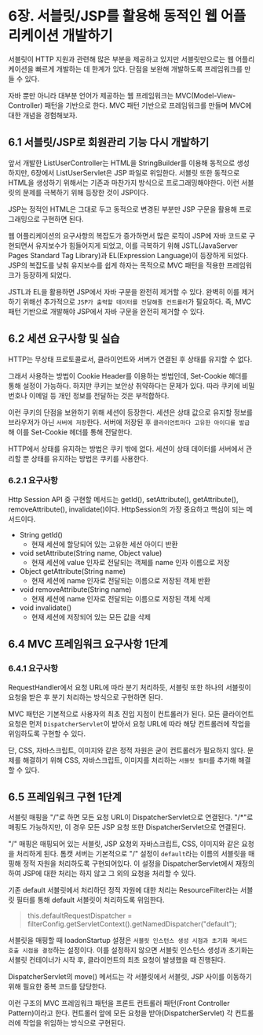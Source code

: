 # 6장. 서블릿/JSP를 활용해 동적인 웹 어플리케이션 개발하기

서블릿이 HTTP 지원과 관련해 많은 부분을 제공하고 있지만 서블릿만으로는 웹 어플리케이션을 
빠르게 개발하는 데 한계가 있다. 단점을 보완해 개발하도록 프레임워크를 만들 수 있다.

자바 뿐만 아니라 대부분 언어가 제공하는 웹 프레임워크는 MVC(Model-View-Controller) 패턴을 기반으로 한다.
MVC 패턴 기반으로 프레임워크를 만들며 MVC에 대한 개념을 경험해보자.

## 6.1 서블릿/JSP로 회원관리 기능 다시 개발하기

앞서 개발한 ListUserController는 HTML을 StringBuilder를 이용해 동적으로 생성하지만,
6장에서 ListUserServlet은 JSP 파일로 위임한다. 서블릿 또한 동적으로 HTML을 생성하기 위해서는 기존과 마찬가지 방식으로 프로그래밍해야한다.
이런 서블릿의 문제를 극복하기 위해 등장한 것이 JSP이다.

JSP는 정적인 HTML은 그대로 두고 동적으로 변경된 부분만 JSP 구문을 활용해 프로그래밍으로 구현하면 된다.

웹 어플리케이션의 요구사항의 복잡도가 증가하면서 많은 로직이 JSP에 자바 코드로 구현되면서 유지보수가 힘들어지게 되었고,
이를 극복하기 위해 JSTL(JavaServer Pages Standard Tag Library)과 EL(Expression Language)이 등장하게 되었다.
JSP의 복잡도를 낮춰 유지보수를 쉽게 하자는 목적으로 MVC 패턴을 적용한 프레임워크가 등장하게 되었다.

JSTL과 EL을 활용하면 JSP에서 자바 구문을 완전히 제거할 수 있다.
완벽히 이를 제거하기 위해선 추가적으로 `JSP가 출력할 데이터를 전달해줄 컨트롤러`가 필요하다.
즉, MVC 패턴 기반으로 개발해야 JSP에서 자바 구문을 완전히 제거할 수 있다.

## 6.2 세션 요구사항 및 실습

HTTP는 무상태 프로토콜로서, 클라이언트와 서버가 연결된 후 상태를 유지할 수 없다.

그래서 사용하는 방법이 Cookie Header를 이용하는 방법인데, Set-Cookie 헤더를 통해 설정이 가능하다.
하지만 쿠키는 보안상 취약하다는 문제가 있다. 따라 쿠키에 비밀번호나 이메일 등 개인 정보를 전달하는 것은 부적합하다.

이런 쿠키의 단점을 보완하기 위해 세션이 등장한다. 세션은 상태 값으로 유지할 정보를 브라우저가 아닌 `서버에 저장`한다.
서버에 저장된 후 `클라이언트마다 고유한 아이디를 발급`해 이를 Set-Cookie 헤더를 통해 전달한다.

HTTP에서 상태를 유지하는 방법은 쿠키 밖에 없다. 세션이 상태 데이터를 서버에서 관리할 뿐 상태를 유지하는 방법은 쿠키를 사용한다.

### 6.2.1 요구사항

Http Session API 중 구현할 메서드는 getId(), setAttribute(), getAttribute(), removeAttribute(), invalidate()이다.
HttpSession의 가장 중요하고 핵심이 되는 메서드이다.

- String getId()
  - 현재 세션에 할당되어 있는 고유한 세션 아이디 반환
- void setAttribute(String name, Object value)
  - 현재 세션에 value 인자로 전달되는 객체를 name 인자 이름으로 저장
- Object getAttribute(String name)
  - 현재 세션에 name 인자로 전달되는 이름으로 저장된 객체 반환
- void removeAttribute(String name)
  - 현재 세션에 name 인자로 전달되는 이름으로 저장된 객체 삭제
- void invalidate()
  - 현재 세션에 저장되어 있는 모든 값을 삭제

## 6.4 MVC 프레임워크 요구사항 1단계

### 6.4.1 요구사항

RequestHandler에서 요청 URL에 따라 분기 처리하듯, 
서블릿 또한 하나의 서블릿이 요청을 받은 후 분기 처리하는 방식으로 구현하면 된다.

MVC 패턴은 기본적으로 사용자의 최초 진입 지점이 컨트롤러가 된다.
모든 클라이언트 요청은 먼저 `DispatcherServlet`이 받아서 요청 URL에 따라
해당 컨트롤러에 작업을 위임하도록 구현할 수 있다.

단, CSS, 자바스크립트, 이미지와 같은 정적 자원은 굳이 컨트롤러가 필요하지 않다.
문제를 해결하기 위해 CSS, 자바스크립트, 이미지를 처리하는 `서블릿 필터`를 추가해 해결할 수 있다.

## 6.5 프레임워크 구현 1단계

서블릿 매핑을 "/"로 하면 모든 요청 URL이 DispatcherServlet으로 연결된다.
"/*"로 매핑도 가능하지만, 이 경우 모든 JSP 요청 또한 DispatcherServlet으로 연결된다.

"/" 매핑은 매핑되어 있는 서블릿, JSP 요청외 자바스크립트, CSS, 이미지와 같은 요청을 처리하게 된다.
톰캣 서버는 기본적으로 "/" 설정이 `default`라는 이름의 서블릿을 매핑해 정적 자원을 처리하도록 구현되어있다.
이 설정을 DispatcherServlet에서 재정의하여 JSP에 대한 처리는 하지 않고 그 외의 요청을 처리할 수 있다.

기존 default 서블릿에서 처리하던 정적 자원에 대한 처리는 ResourceFilter라는 서블릿 필터를 통해 default 서블릿이 처리하도록 위임한다.
> this.defaultRequestDispatcher = filterConfig.getServletContext().getNamedDispatcher("default");

서블릿을 매핑할 때 loadonStartup 설정은 `서블릿 인스턴스 생성 시점과 초기화 메서드 호출 시점을 결정`하는 설정이다.
이를 설정하지 않으면 서블릿 인스턴스 생성과 초기화는 서블릿 컨테이너가 시작 후, 클라이언트의 최초 요청이 발생했을 때 진행된다.

DispatcherServlet의 move() 메서드는 각 서블릿에서 서블릿, JSP 사이를 이동하기 위해
필요한 중복 코드를 담당한다.

이런 구조의 MVC 프레임워크 패턴을 프론트 컨트롤러 패턴(Front Controller Pattern)이라고 한다.
컨트롤러 앞에 모든 요청을 받아(DispatcherServlet) 각 컨트롤러에 작업을 위임하는 방식으로 구현된다.
